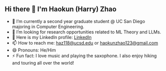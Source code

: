 ## Hi there 👋 I'm Haokun (Harry) Zhao

<!--
**colzela/colzela** is a ✨ _special_ ✨ repository because its `README.md` (this file) appears on your GitHub profile.
-->

- 🔭 I’m currently a second year graduate student @ UC San Diego majoring in Computer Engineering.
- 🌱 I’m looking for research opportunities related to ML Theory and LLMs.
- 👯 Here is my LinkedIn profile: [LinkedIn](https://www.linkedin.com/in/haokun-zhao)
- 📫 How to reach me: haz118@ucsd.edu or haokunzhao123@gmail.com
- 😄 Pronouns: He/Him
- ⚡ Fun fact: I love music and playing the saxophone. I also enjoy hiking and touring all over the world!
<!--
- 🤔 I’m looking for help with ...
- 💬 Ask me about ...-->
<!--
![Visitor Count](https://profile-counter.glitch.me/colzela/count.svg)
[![Top Langs](https://github-readme-stats.vercel.app/api/top-langs/?username=colzela&layout=compact)](https://github.com/colzela/github-readme-stats)
-->
